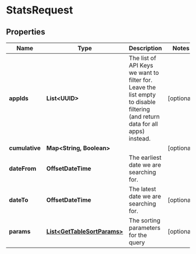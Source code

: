 

# StatsRequest


## Properties

| Name | Type | Description | Notes |
|------------ | ------------- | ------------- | -------------|
|**appIds** | **List&lt;UUID&gt;** | The list of API Keys we want to filter for. Leave the list empty to disable filtering (and return data for all apps) instead. |  [optional] |
|**cumulative** | **Map&lt;String, Boolean&gt;** |  |  [optional] |
|**dateFrom** | **OffsetDateTime** | The earliest date we are searching for. |  |
|**dateTo** | **OffsetDateTime** | The latest date we are searching for. |  [optional] |
|**params** | [**List&lt;GetTableSortParams&gt;**](GetTableSortParams.md) | The sorting parameters for the query |  [optional] |



